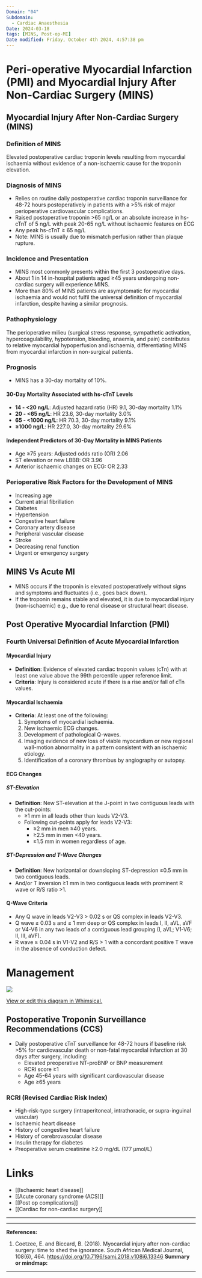 ```yaml
---
Domain: "04"
Subdomain:
  - Cardiac Anaesthesia
Date: 2024-03-18
tags: [MINS, Post-op-MI]
Date modified: Friday, October 4th 2024, 4:57:38 pm
---
```


# Peri-operative Myocardial Infarction (PMI) and Myocardial Injury After Non-Cardiac Surgery (MINS)

## Myocardial Injury After Non-Cardiac Surgery (MINS)
### Definition of MINS

Elevated postoperative cardiac troponin levels resulting from myocardial ischaemia without evidence of a non-ischaemic cause for the troponin elevation.

### Diagnosis of MINS
- Relies on routine daily postoperative cardiac troponin surveillance for 48-72 hours postoperatively in patients with a >5% risk of major perioperative cardiovascular complications.
- Raised postoperative troponin >65 ng/L or an absolute increase in hs-cTnT of 5 ng/L with peak 20-65 ng/L without ischaemic features on ECG
- Any peak hs-cTnT ≥ 65 ng/L
- Note: MINS is usually due to mismatch perfusion rather than plaque rupture.
### Incidence and Presentation
  - MINS most commonly presents within the first 3 postoperative days.
  - About 1 in 14 in-hospital patients aged ≥45 years undergoing non-cardiac surgery will experience MINS.
  - More than 80% of MINS patients are asymptomatic for myocardial ischaemia and would not fulfil the universal definition of myocardial infarction, despite having a similar prognosis.
### Pathophysiology

The perioperative milieu (surgical stress response, sympathetic activation, hypercoagulability, hypotension, bleeding, anaemia, and pain) contributes to relative myocardial hypoperfusion and ischaemia, differentiating MINS from myocardial infarction in non-surgical patients.

### Prognosis
  - MINS has a 30-day mortality of 10%.
#### 30-Day Mortality Associated with hs-cTnT Levels

- **14 - <20 ng/L**: Adjusted hazard ratio (HR) 9.1, 30-day mortality 1.1%
- **20 - <65 ng/L**: HR 23.6, 30-day mortality 3.0%
- **65 - <1000 ng/L**: HR 70.3, 30-day mortality 9.1%
- **≥1000 ng/L**: HR 227.0, 30-day mortality 29.6%

#### Independent Predictors of 30-Day Mortality in MINS Patients

- Age ≥75 years: Adjusted odds ratio (OR) 2.06
- ST elevation or new LBBB: OR 3.96
- Anterior ischaemic changes on ECG: OR 2.33
### Perioperative Risk Factors for the Development of MINS

- Increasing age
- Current atrial fibrillation
- Diabetes
- Hypertension
- Congestive heart failure
- Coronary artery disease
- Peripheral vascular disease
- Stroke
- Decreasing renal function
- Urgent or emergency surgery
## MINS Vs Acute MI

- MINS occurs if the troponin is elevated postoperatively without signs and symptoms and fluctuates (i.e., goes back down).
- If the troponin remains stable and elevated, it is due to myocardial injury (non-ischaemic) e.g., due to renal disease or structural heart disease.

## Post Operative Myocardial Infarction (PMI)

### Fourth Universal Definition of Acute Myocardial Infarction

#### Myocardial Injury

- **Definition**: Evidence of elevated cardiac troponin values (cTn) with at least one value above the 99th percentile upper reference limit.
- **Criteria**: Injury is considered acute if there is a rise and/or fall of cTn values.

#### Myocardial Ischaemia

- **Criteria**: At least one of the following:
	1. Symptoms of myocardial ischaemia.
	2. New ischaemic ECG changes.
	3. Development of pathological Q-waves.
	4. Imaging evidence of new loss of viable myocardium or new regional wall-motion abnormality in a pattern consistent with an ischaemic etiology.
	5. Identification of a coronary thrombus by angiography or autopsy.

#### ECG Changes

##### ST-Elevation

- **Definition**: New ST-elevation at the J-point in two contiguous leads with the cut-points:
	- ≥1 mm in all leads other than leads V2-V3.
	- Following cut-points apply for leads V2-V3:
		- ≥2 mm in men ≥40 years.
		- ≥2.5 mm in men <40 years.
		- ≥1.5 mm in women regardless of age.

##### ST-Depression and T-Wave Changes

- **Definition**: New horizontal or downsloping ST-depression ≥0.5 mm in two contiguous leads.
- And/or T inversion ≥1 mm in two contiguous leads with prominent R wave or R/S ratio >1.

#### Q-Wave Criteria

- Any Q wave in leads V2-V3 > 0.02 s or QS complex in leads V2-V3.
- Q wave ≥ 0.03 s and ≥ 1 mm deep or QS complex in leads I, II, aVL, aVF or V4-V6 in any two leads of a contiguous lead grouping (I, aVL; V1-V6; II, III, aVF).
- R wave ≥ 0.04 s in V1-V2 and R/S > 1 with a concordant positive T wave in the absence of conduction defect.
# Management

![](Pasted%20image%2020240702141506.png)

[View or edit this diagram in Whimsical.](https://whimsical.com/management-UTvhG7ZgzfKhETADuk561Q?ref=chatgpt)

## Postoperative Troponin Surveillance Recommendations (CCS)

- Daily postoperative cTnT surveillance for 48-72 hours if baseline risk >5% for cardiovascular death or non-fatal myocardial infarction at 30 days after surgery, including:
	- Elevated preoperative NT-proBNP or BNP measurement
	- RCRI score ≥1
	- Age 45-64 years with significant cardiovascular disease
	- Age ≥65 years

### RCRI (Revised Cardiac Risk Index)
- High-risk-type surgery (intraperitoneal, intrathoracic, or supra-inguinal vascular)
- Ischaemic heart disease
- History of congestive heart failure
- History of cerebrovascular disease
- Insulin therapy for diabetes
- Preoperative serum creatinine ≥2.0 mg/dL (177 µmol/L)

# Links
- [[Ischaemic heart disease]]
- [[Acute coronary syndrome (ACS)]]
- [[Post op complications]]
- [[Cardiac for non-cardiac surgery]]

---

---
**References:**  

1. Coetzee, E. and Biccard, B. (2018). Myocardial injury after non-cardiac surgery: time to shed the ignorance. South African Medical Journal, 108(6), 464. https://doi.org/10.7196/samj.2018.v108i6.13346
**Summary or mindmap:**

---------------------------------------------------------------------------------------------
